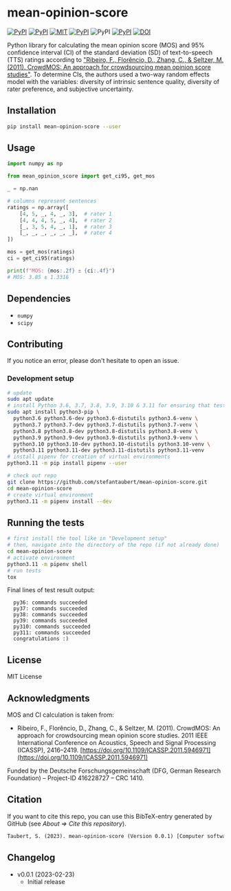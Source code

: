 # mean-opinion-score

[![PyPI](https://img.shields.io/pypi/v/mean-opinion-score.svg)](https://pypi.python.org/pypi/mean-opinion-score)
[![PyPI](https://img.shields.io/pypi/pyversions/mean-opinion-score.svg)](https://pypi.python.org/pypi/mean-opinion-score)
[![MIT](https://img.shields.io/github/license/stefantaubert/mean-opinion-score.svg)](https://github.com/stefantaubert/mean-opinion-score/blob/master/LICENSE)
[![PyPI](https://img.shields.io/pypi/wheel/mean-opinion-score.svg)](https://pypi.python.org/pypi/mean-opinion-score/#files)
![PyPI](https://img.shields.io/pypi/implementation/mean-opinion-score.svg)
[![PyPI](https://img.shields.io/github/commits-since/stefantaubert/mean-opinion-score/latest/master.svg)](https://github.com/stefantaubert/mean-opinion-score/compare/v0.0.1...master)
[![DOI](https://zenodo.org/badge/DOI/10.5281/zenodo.7670649.svg)](https://doi.org/10.5281/zenodo.7670649)

Python library for calculating the mean opinion score (MOS) and 95% confidence interval (CI) of the standard deviation (SD) of text-to-speech (TTS) ratings according to ["Ribeiro, F., Florêncio, D., Zhang, C., & Seltzer, M. (2011). CrowdMOS: An approach for crowdsourcing mean opinion score studies"](https://doi.org/10.1109/ICASSP.2011.5946971). To determine CIs, the authors used a two-way random effects model with the variables: diversity of intrinsic sentence quality, diversity of rater preference, and subjective uncertainty.

## Installation

```sh
pip install mean-opinion-score --user
```

## Usage

```py
import numpy as np

from mean_opinion_score import get_ci95, get_mos

_ = np.nan

# columns represent sentences
ratings = np.array([
    [4, 5, _, 4, _, 3],  # rater 1
    [4, 4, 4, 5, _, 4],  # rater 2
    [_, 3, 5, 4, _, 1],  # rater 3
    [_, _, _, _, _, _],  # rater 4
])

mos = get_mos(ratings)
ci = get_ci95(ratings)

print(f"MOS: {mos:.2f} ± {ci:.4f}")
# MOS: 3.85 ± 1.3316
```

## Dependencies

- `numpy`
- `scipy`

## Contributing

If you notice an error, please don't hesitate to open an issue.

### Development setup

```sh
# update
sudo apt update
# install Python 3.6, 3.7, 3.8, 3.9, 3.10 & 3.11 for ensuring that tests can be run
sudo apt install python3-pip \
  python3.6 python3.6-dev python3.6-distutils python3.6-venv \
  python3.7 python3.7-dev python3.7-distutils python3.7-venv \
  python3.8 python3.8-dev python3.8-distutils python3.8-venv \
  python3.9 python3.9-dev python3.9-distutils python3.9-venv \
  python3.10 python3.10-dev python3.10-distutils python3.10-venv \
  python3.11 python3.11-dev python3.11-distutils python3.11-venv
# install pipenv for creation of virtual environments
python3.11 -m pip install pipenv --user

# check out repo
git clone https://github.com/stefantaubert/mean-opinion-score.git
cd mean-opinion-score
# create virtual environment
python3.11 -m pipenv install --dev
```

## Running the tests

```sh
# first install the tool like in "Development setup"
# then, navigate into the directory of the repo (if not already done)
cd mean-opinion-score
# activate environment
python3.11 -m pipenv shell
# run tests
tox
```

Final lines of test result output:

```log
  py36: commands succeeded
  py37: commands succeeded
  py38: commands succeeded
  py39: commands succeeded
  py310: commands succeeded
  py311: commands succeeded
  congratulations :)
```

## License

MIT License

## Acknowledgments

MOS and CI calculation is taken from:

- Ribeiro, F., Florêncio, D., Zhang, C., & Seltzer, M. (2011). CrowdMOS: An approach for crowdsourcing mean opinion score studies. 2011 IEEE International Conference on Acoustics, Speech and Signal Processing (ICASSP), 2416–2419. [https://doi.org/10.1109/ICASSP.2011.5946971](https://doi.org/10.1109/ICASSP.2011.5946971)

Funded by the Deutsche Forschungsgemeinschaft (DFG, German Research Foundation) – Project-ID 416228727 – CRC 1410.

## Citation

If you want to cite this repo, you can use this BibTeX-entry generated by GitHub (see *About => Cite this repository*).

```txt
Taubert, S. (2023). mean-opinion-score (Version 0.0.1) [Computer software]. https://doi.org/10.5281/zenodo.7670649
```

## Changelog

- v0.0.1 (2023-02-23)
  - Initial release
